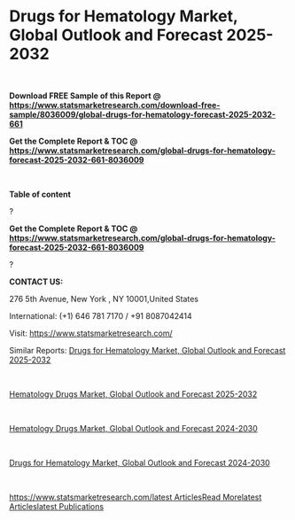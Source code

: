 <h1>Drugs for Hematology Market, Global Outlook and Forecast 2025-2032</h1><br/><p><strong>Download FREE Sample of this Report @ <a href="https://www.statsmarketresearch.com/download-free-sample/8036009/global-drugs-for-hematology-forecast-2025-2032-661">https://www.statsmarketresearch.com/download-free-sample/8036009/global-drugs-for-hematology-forecast-2025-2032-661</a></strong></p>
 
 
 
 <div><b>Get the Complete Report & TOC @ <a href="https://www.statsmarketresearch.com/global-drugs-for-hematology-forecast-2025-2032-661-8036009">https://www.statsmarketresearch.com/global-drugs-for-hematology-forecast-2025-2032-661-8036009</a></b></div>
 
 
 
 <p><br />
 
 <b>Table of content</b></p>
 
 
 
 <p>? </p>
 
 
 
 <div><b>Get the Complete Report & TOC @ <a href="https://www.statsmarketresearch.com/global-drugs-for-hematology-forecast-2025-2032-661-8036009">https://www.statsmarketresearch.com/global-drugs-for-hematology-forecast-2025-2032-661-8036009</a></b></div>
 
 
 
 <p>? </p>
 
 
 
 <p><b>CONTACT US:</b><br />
 
 276 5th Avenue, New York , NY 10001,United States<br />
 
 International: (+1) 646 781 7170 / +91 8087042414<br />
 
 Visit: <a href="https://www.statsmarketresearch.com/">https://www.statsmarketresearch.com/</a><br />
 
 Similar Reports: <a href="https://www.statsmarketresearch.com/global-drugs-for-hematology-forecast-2025-2032-661-8036009">Drugs for Hematology Market, Global Outlook and Forecast 2025-2032</a><br />
 
 <br />
 
 <a href="https://www.statsmarketresearch.com/global-drugs-for-hematology-forecast-2025-2032-661-8036009">Hematology Drugs Market, Global Outlook and Forecast 2025-2032</a><br />
 
 <br />
 
 <a href="https://www.statsmarketresearch.com/global-drugs-for-hematology-forecast-2025-2032-661-8036009">Hematology Drugs Market, Global Outlook and Forecast 2024-2030</a><br />
 
 <br />
 
 <a href="https://www.statsmarketresearch.com/global-drugs-for-hematology-forecast-2025-2032-661-8036009">Drugs for Hematology Market, Global Outlook and Forecast 2024-2030</a><br />
 
 <br />
 
 <a href="https://gyeongbokgung.com">https://www.statsmarketresearch.com/</a><a href="https://hallyeomaritime.com">latest Articles</a><a href="https://jingwansa.com">Read More</a><a href="https://nguoiviet.jp/">latest Articles</a><a href="https://www.intelmarketresearch.com/">latest Publications</a></p>